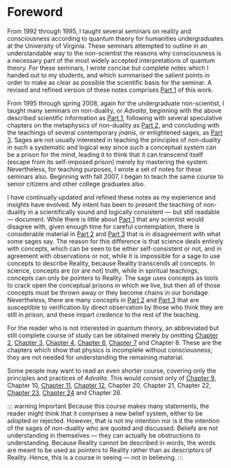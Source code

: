 # Foreword

From 1992 through 1995, I taught several seminars on reality and consciousness according to quantum theory for humanities undergraduates at the University of Virginia. These seminars attempted to outline in an understandable way to the non-scientist the reasons why consciousness is a necessary part of the most widely accepted interpretations of quantum theory. For these seminars, I wrote concise but complete notes which I handed out to my students, and which summarised the salient points in order to make as clear as possible the scientific basis for the seminar. A revised and refined version of these notes comprises [Part 1](/part-1-quantum-theory-consciousness/) of this work. 

From 1995 through spring 2008, again for the undergraduate non-scientist, I taught many seminars on non-duality, or *Advaita*, beginning with the above described scientific information as [Part 1](/part-1-quantum-theory-consciousness/), following with several speculative chapters on the metaphysics of non-duality as [Part 2](/part-2-metaphysics-non-duality/), and concluding with the teachings of several contemporary *jnanis*, or enlightened sages, as [Part 3](/end-suffering-discover-true-nature/). Sages are not usually interested in teaching the principles of non-duality in such a systematic and logical way since such a conceptual system can be a prison for the mind, leading it to think that it can transcend itself (escape from its self-imposed prison) merely by mastering the system. Nevertheless, for teaching purposes, I wrote a set of notes for these seminars also. Beginning with fall 2007, I began to teach the same course to senior citizens and other college graduates also. 

I have continually updated and refined these notes as my experience and insights have evolved. My intent has been to present the teaching of non-duality in a scientifically sound and logically consistent — but still readable — document. While there is little about [Part 1](/part-1-quantum-theory-consciousness/) that any scientist would disagree with, given enough time for careful contemplation, there is considerable material in [Part 2](/part-2-metaphysics-non-duality/) and [Part 3](/part-3-end-suffering-discover-true-nature/) that is in disagreement with what some sages say. The reason for this difference is that science deals entirely with concepts, which can be seen to be either self-consistent or not, and in agreement with observations or not, while it is impossible for a sage to use concepts to describe Reality, because Reality transcends all concepts. In science, concepts are (or are not) truth, while in spiritual teachings, concepts can only be pointers to Reality. The sage uses concepts as tools to crack open the conceptual prisons in which we live, but then all of those concepts must be thrown away or they become chains in our bondage. Nevertheless, there are many concepts in [Part 2](/part-2-metaphysics-non-duality/) and [Part 3](/part-3-end-suffering-discover-true-nature/) that are susceptible to verification by direct observation by those who think they are still in prison, and these impart credence to the rest of the teaching. 

For the reader who is not interested in quantum theory, an abbreviated but still complete course of study can be obtained merely by omitting [Chapter 2](/chapter-2-classical-physics-newton-einstein/), [Chapter 3](/chatper-3-quantum-physics/), [Chapter 4](/chapter-4-waves-interference/), [Chapter 6](/chapter-6-what-does-quantum-theory-mean/), [Chapter 7](/chapter-7-summary-critique-amit-goswami-interpretation-quantum-theory-within-monistic-idealism/) and Chapter 8. These are the chapters which show that physics is incomplete without consciousness; they are not needed for understanding the remaining material. 

Some people may want to read an even shorter course, covering only the principles and practices of *Advaita*. This would consist only of [Chapter 9](/chapter-9-perceiving-conceptualising/), Chapter 10, [Chapter 11](/chapter-11-functioning-mind/), [Chapter 12](/chapter-12-space-time-causality-destiny/), Chapter 20, Chapter 21, Chapter 22, [Chapter 23](/chapter-23-disidentification-through-inquiry/), [Chapter 24](/chapter-24-disidentification-through-meditation/) and Chapter 26. 

::: warning Important
Because this course makes many statements, the reader might think that it comprises a new belief system, either to be adopted or rejected. However, that is not my intention nor is it the intention of the sages of non-duality who are quoted and discussed. Beliefs are not understanding in themselves — they can actually be obstructions to understanding. Because Reality cannot be described in words, the words are meant to be used as pointers to Reality rather than as descriptors of Reality. Hence, this is a course in seeing — not in believing.
:::